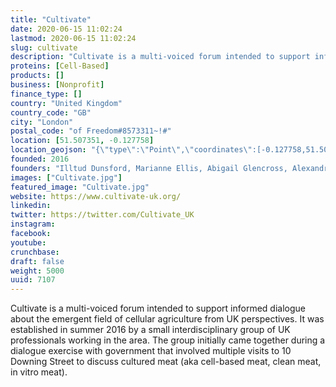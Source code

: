 ```yaml
---
title: "Cultivate"
date: 2020-06-15 11:02:24
lastmod: 2020-06-15 11:02:24
slug: cultivate
description: "Cultivate is a multi-voiced forum intended to support informed dialogue about the emergent field of cellular agriculture from UK perspectives. It was established in summer 2016 by a small interdisciplinary group of UK professionals working in the area. The group initially came together during a dialogue exercise with government that involved multiple visits to 10 Downing Street to discuss cultured meat (aka cell-based meat, clean meat, in vitro meat)."
proteins: [Cell-Based]
products: []
business: [Nonprofit]
finance_type: []
country: "United Kingdom"
country_code: "GB"
city: "London"
postal_code: "of Freedom#8573311~!#"
location: [51.507351, -0.127758]
location_geojson: "{\"type\":\"Point\",\"coordinates\":[-0.127758,51.507351]}"
founded: 2016
founders: "Illtud Dunsford, Marianne Ellis, Abigail Glencross, Alexandra Sexton, Neil Stephens"
images: ["Cultivate.jpg"]
featured_image: "Cultivate.jpg"
website: https://www.cultivate-uk.org/
linkedin: 
twitter: https://twitter.com/Cultivate_UK
instagram: 
facebook: 
youtube: 
crunchbase: 
draft: false
weight: 5000
uuid: 7107
---
```

Cultivate is a multi-voiced forum intended to support informed dialogue about the emergent field of cellular agriculture from UK perspectives. It was established in summer 2016 by a small interdisciplinary group of UK professionals working in the area. The group initially came together during a dialogue exercise with government that involved multiple visits to 10 Downing Street to discuss cultured meat (aka cell-based meat, clean meat, in vitro meat).
